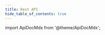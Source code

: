 ```yaml
---
title: Rest API
hide_table_of_contents: true
---
```


import ApiDocMdx from '@theme/ApiDocMdx';

<ApiDocMdx id="fishjam-rest-api" />